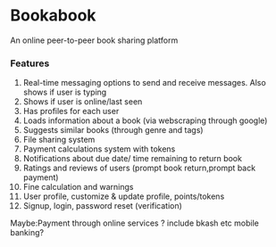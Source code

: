 # Bookabook

An online peer-to-peer book sharing platform 

### Features

1. Real-time messaging options to send and receive messages. Also shows if user is typing
2. Shows if user is online/last seen
3. Has profiles for each user
4. Loads information about a book (via webscraping through google)
5. Suggests similar books (through genre and tags)
6. File sharing system
7. Payment calculations system with tokens
8. Notifications about due date/ time remaining to return book
9. Ratings and reviews of users (prompt book return,prompt back payment)
10. Fine calculation and warnings
11. User profile, customize & update profile, points/tokens
12. Signup, login, password reset (verification)


Maybe:Payment through online services ? include bkash etc mobile banking?

